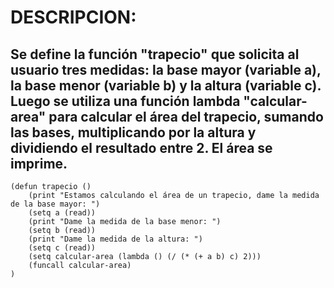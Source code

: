 # DESCRIPCION:
## Se define la función "trapecio" que solicita al usuario tres medidas: la base mayor (variable a), la base menor (variable b) y la altura (variable c). Luego se utiliza una función lambda "calcular-area" para calcular el área del trapecio, sumando las bases, multiplicando por la altura y dividiendo el resultado entre 2. El área se imprime.
~~~
(defun trapecio ()
	(print "Estamos calculando el área de un trapecio, dame la medida de la base mayor: ")
	(setq a (read))
	(print "Dame la medida de la base menor: ")
	(setq b (read))
	(print "Dame la medida de la altura: ")
	(setq c (read))
	(setq calcular-area (lambda () (/ (* (+ a b) c) 2)))
	(funcall calcular-area)
)
~~~